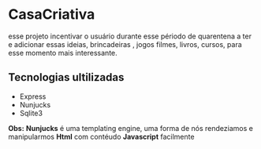 # CasaCriativa

esse projeto incentivar o usuário durante esse périodo de quarentena a ter e adicionar essas ideias,
brincadeiras , jogos filmes, livros, cursos, para esse momento mais interessante.

## Tecnologias ultilizadas 
- Express
- Nunjucks
- Sqlite3

**Obs:** **Nunjucks** é uma templating engine,
      uma forma de nós rendeziamos e manipularmos
                **Html** com contéudo **Javascript** facilmente
